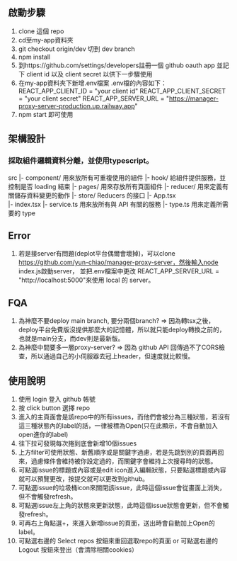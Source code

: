 ## 啟動步驟
1. clone 這個 repo
2. cd至my-app資料夾
3. git checkout origin/dev 切到 dev branch
4. npm install
5. 到https://github.com/settings/developers註冊一個 github oauth app 並記下 client id 以及 client secret 以供下一步驟使用
6. 在my-app資料夾下新增.env檔案 
.env檔的內容如下：
REACT_APP_CLIENT_ID = "your client id"
REACT_APP_CLIENT_SECRET = "your client secret"
REACT_APP_SERVER_URL = "https://manager-proxy-server-production.up.railway.app"
7. npm start 即可使用

## 架構設計 
### 採取組件邏輯資料分離，並使用typescript。 
src |- component/ 用來放所有可重複使用的組件
    |- hook/    給組件提供服務，並控制是否 loading 結束
    |- pages/   用來存放所有頁面組件
    |- reducer/  用來定義有關儲存資料變更的動作
    |- store/   Reducers 的接口
    |- App.tsx  
    |- index.tsx
    |- service.ts 用來放所有與 API 有關的服務
    |- type.ts 用來定義所需要的 type

## Error 
1. 若是接server有問題(deplot平台偶爾會壞掉)，可以clone https://github.com/yun-chiao/manager-proxy-server，然後輸入node index.js啟動server，
並把.env檔案中更改 REACT_APP_SERVER_URL =  "http://localhost:5000"來使用 local 的 server。 

## FQA
1. 為神麼不要deploy main branch, 要分兩個branch? => 因為轉tsx之後，deploy平台免費版沒提供那麼大的記憶體，所以就只能deploy轉換之前的，也就是main分支，而dev則是最新版。
2. 為神麼中間要多一層proxy-server? => 因為 github API 回傳過不了CORS檢查，所以通過自己的小伺服器去冠上header，但速度就比較慢。

## 使用說明
1. 使用 login 登入 github 帳號
2. 按 click button 選擇 repo
3. 進入的主頁面會是該repo中的所有issues，而他們會被分為三種狀態，若沒有這三種狀態內的label的話，一律被標為Open(只在此顯示，不會自動加入open進你的label)
4. 往下拉可發現每次捲到底會新增10個issues
5. 上方filter可使用狀態、新舊順序或是關鍵字過慮，若是先跳到別的頁面再回來，過慮條件會維持被你設定過的，而關鍵字會維持上次搜尋時的狀態。
6. 可點選issue的標題或內容或是edit icon進入編輯狀態，只要點選標題或內容就可以預覽更改，按提交就可以更改到github。
7. 可點選issue的垃圾桶icon來關閉該issue，此時這個issue會從畫面上消失，但不會觸發refresh。
8. 可點選issue左上角的狀態來更新狀態，此時這個issue狀態會更新，但不會觸發refresh。
9. 可再右上角點選+，來進入新增issue的頁面，送出時會自動加上Open的label。
10. 可點選右邊的 Select repos 按鈕來重回選取repo的頁面 or 可點選右邊的 Logout 按鈕來登出（會清除相關cookies）